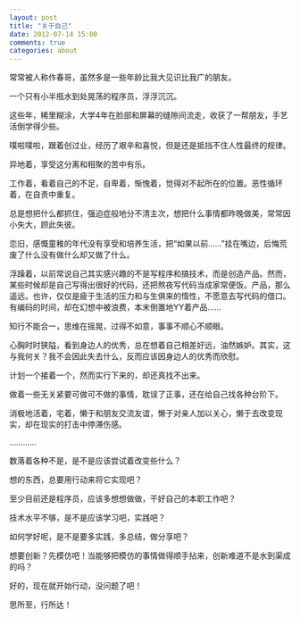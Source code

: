 ```yaml
---
layout: post
title: "关于自己"
date: 2012-07-14 15:00
comments: true
categories: about
---
```

常常被人称作春哥，虽然多是一些年龄比我大见识比我广的朋友。

一个只有小半瓶水到处晃荡的程序员，浮浮沉沉。

这些年，稀里糊涂，大学4年在脸部和屏幕的缝隙间流走，收获了一帮朋友，手艺活倒学得少些。

噗啦噗啦，跟着创过业，经历了艰辛和喜悦，但是还是抵挡不住人性最终的规律。

异地着，享受这分离和相聚的苦中有乐。

工作着，看着自己的不足，自卑着，惭愧着，觉得对不起所在的位置。恶性循环着，在自责中重复。

总是想把什么都抓住，强迫症般地分不清主次，想把什么事情都昨晚做美，常常因小失大，顾此失彼。

恋旧，感慨童稚的年代没有享受和培养生活，把“如果以前……”挂在嘴边，后悔荒废了什么没有做什么却又做了什么。

浮躁着，以前常说自己其实感兴趣的不是写程序和搞技术，而是创造产品。然而，某些时候却是自己写得出很好的代码，还把熬夜写代码当成家常便饭。产品，那么遥远。也许，仅仅是疲于生活的压力和与生俱来的惰性，不愿意去写代码的借口。有编码的时间，却在幻想中被浪费，本末倒置地YY着产品……

知行不能合一，思维在摇晃，过得不如意，事事不顺心不顺眼。

心胸时时狭隘，看到身边人的优秀，总在想着自己相差好远，油然嫉妒。其实，这与我何关？我不会因此失去什么，反而应该因身边人的优秀而欣慰。

计划一个接着一个，然而实行下来的，却还真找不出来。

做着一些无关紧要可做可不做的事情，耽误了正事，还在给自己找各种台阶下。

消极地活着，宅着，懒于和朋友交流友谊，懒于对亲人加以关心，懒于去改变现实，却在现实的打击中停滞伤感。

…………

数落着各种不是，是不是应该尝试着改变些什么？

想的东西，总要用行动来将它实现吧？

至少目前还是程序员，应该多想想做做，干好自己的本职工作吧？

技术水平不够，是不是应该学习吧，实践吧？

如何学好呢，是不是要多实践，多总结，做分享吧？

想要创新？先模仿吧！当能够把模仿的事情做得顺手拈来，创新难道不是水到渠成的吗？

好的，现在就开始行动，没问题了吧！

思所至，行所达！